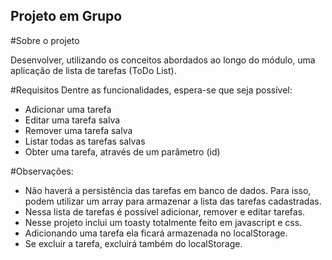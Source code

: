 ## Projeto em Grupo

#Sobre o projeto

Desenvolver, utilizando os conceitos abordados ao longo do módulo, uma aplicação de lista de tarefas (ToDo List).

#Requisitos
Dentre as funcionalidades, espera-se que seja possível:

- Adicionar uma tarefa
- Editar uma tarefa salva
- Remover uma tarefa salva
- Listar todas as tarefas salvas
- Obter uma tarefa, através de um parâmetro (id)

#Observações:

- Não haverá a persistência das tarefas em banco de dados. Para isso, podem utilizar um array para armazenar a lista das tarefas cadastradas.
- Nessa lista de tarefas é possível adicionar, remover e editar tarefas.
- Nesse projeto inclui um toasty totalmente feito em javascript e css.
- Adicionando uma tarefa ela ficará armazenada no localStorage.
- Se excluir a tarefa, excluirá também do localStorage.
